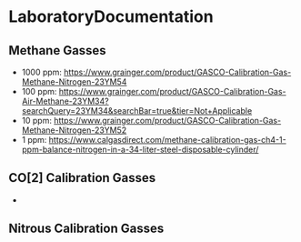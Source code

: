 # LaboratoryDocumentation

## Methane Gasses
* 1000 ppm: https://www.grainger.com/product/GASCO-Calibration-Gas-Methane-Nitrogen-23YM54
* 100 ppm: https://www.grainger.com/product/GASCO-Calibration-Gas-Air-Methane-23YM34?searchQuery=23YM34&searchBar=true&tier=Not+Applicable
* 10 ppm: https://www.grainger.com/product/GASCO-Calibration-Gas-Methane-Nitrogen-23YM52
* 1 ppm: https://www.calgasdirect.com/methane-calibration-gas-ch4-1-ppm-balance-nitrogen-in-a-34-liter-steel-disposable-cylinder/

## CO[2] Calibration Gasses
* 

## Nitrous Calibration Gasses
